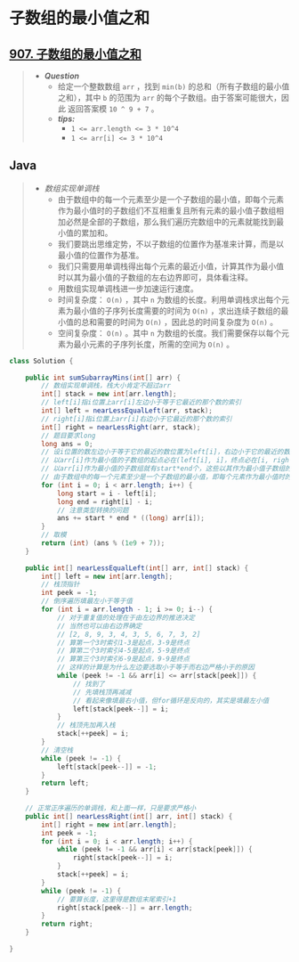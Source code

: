 # 子数组的最小值之和

## [907. 子数组的最小值之和](https://leetcode.cn/problems/sum-of-subarray-minimums/)

> - ***Question***
>   - 给定一个整数数组 `arr` ，找到 `min(b)` 的总和（所有子数组的最小值之和），其中 `b` 的范围为 `arr` 的每个子数组。由于答案可能很大，因此 返回答案模 `10 ^ 9 + 7` 。
>   - ***tips:***
>     - `1 <= arr.length <= 3 * 10^4`
>     - `1 <= arr[i] <= 3 * 10^4`

## Java

> - *数组实现单调栈*
>   - 由于数组中的每一个元素至少是一个子数组的最小值，即每个元素作为最小值时的子数组们不互相重复且所有元素的最小值子数组相加必然是全部的子数组，那么我们遍历完数组中的元素就能找到最小值的累加和。
>   - 我们要跳出思维定势，不以子数组的位置作为基准来计算，而是以最小值的位置作为基准。
>   - 我们只需要用单调栈得出每个元素的最近小值，计算其作为最小值时以其为最小值的子数组的左右边界即可，具体看注释。
>   - 用数组实现单调栈进一步加速运行速度。
>   - 时间复杂度： `O(n)` ，其中 `n` 为数组的长度。利用单调栈求出每个元素为最小值的子序列长度需要的时间为 `O(n)` ，求出连续子数组的最小值的总和需要的时间为 `O(n)` ，因此总的时间复杂度为 `O(n)` 。
>   - 空间复杂度： `O(n)` 。其中 `n` 为数组的长度。我们需要保存以每个元素为最小元素的子序列长度，所需的空间为 `O(n)` 。

```java
class Solution {
    
    public int sumSubarrayMins(int[] arr) {
        // 数组实现单调栈，栈大小肯定不超过arr
        int[] stack = new int[arr.length];
        // left[i]指i位置上arr[i]左边小于等于它最近的那个数的索引
        int[] left = nearLessEqualLeft(arr, stack);
        // right[i]指i位置上arr[i]右边小于它最近的那个数的索引
        int[] right = nearLessRight(arr, stack);
        // 题目要求long
        long ans = 0;
        // 设i位置的数左边小于等于它的最近的数位置为left[i]，右边小于它的最近的数位置为right[i]
        // 以arr[i]作为最小值的子数组的起点必在(left[i], i]，终点必在[i, right[i])
        // 以arr[i]作为最小值的子数组就有start*end个，这些以其作为最小值子数组的数量乘以arr[i]即可
        // 由于数组中的每一个元素至少是一个子数组的最小值，即每个元素作为最小值时的子数组们不互相重复且所有元素的最小值子数组相加必然是全部的子数组，那么我们遍历完数组中的元素就能找到最小值的累加和
        for (int i = 0; i < arr.length; i++) {
            long start = i - left[i];
            long end = right[i] - i;
            // 注意类型转换的问题
            ans += start * end * ((long) arr[i]);
        }
        // 取模
        return (int) (ans % (1e9 + 7));
    }
    
    public int[] nearLessEqualLeft(int[] arr, int[] stack) {
        int[] left = new int[arr.length];
        // 栈顶指针
        int peek = -1;
        // 倒序遍历填最左小于等于值
        for (int i = arr.length - 1; i >= 0; i--) {
            // 对于重复值的处理在于由左边界的推进决定
            // 当然也可以由右边界确定
            // [2, 8, 9, 3, 4, 3, 5, 6, 7, 3, 2]
            // 算第一个3时索引1-3是起点，3-9是终点
            // 算第二个3时索引4-5是起点，5-9是终点
            // 算第三个3时索引6-9是起点，9-9是终点
            // 这样的计算是为什么左边要选取小于等于而右边严格小于的原因
            while (peek != -1 && arr[i] <= arr[stack[peek]]) {
                // 找到了
                // 先填栈顶再减减
                // 看起来像填最右小值，但for循环是反向的，其实是填最左小值
                left[stack[peek--]] = i;
            }
            // 栈顶先加再入栈
            stack[++peek] = i;
        }
        // 清空栈
        while (peek != -1) {
            left[stack[peek--]] = -1;
        }
        return left;
    }
    
    // 正常正序遍历的单调栈，和上面一样，只是要求严格小
    public int[] nearLessRight(int[] arr, int[] stack) {
        int[] right = new int[arr.length];
        int peek = -1;
        for (int i = 0; i < arr.length; i++) {
            while (peek != -1 && arr[i] < arr[stack[peek]]) {
                right[stack[peek--]] = i;
            }
            stack[++peek] = i;
        }
        while (peek != -1) {
            // 要算长度，这里得是数组末尾索引+1
            right[stack[peek--]] = arr.length;
        }
        return right;
    }
    
}
```
